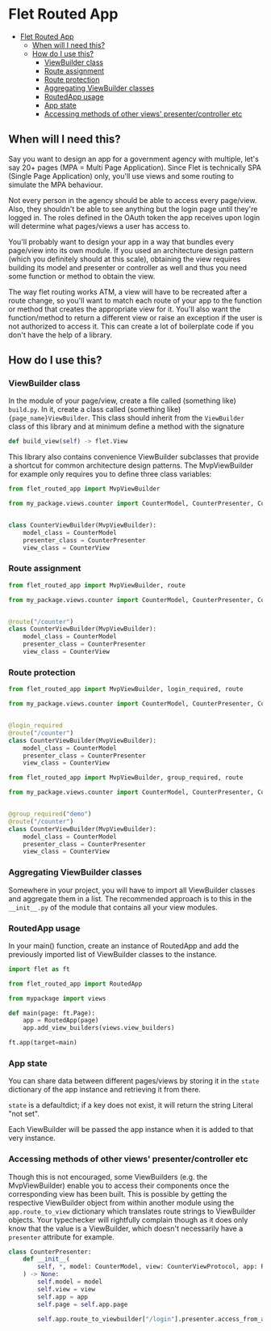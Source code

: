 # Flet Routed App

- [Flet Routed App](#flet-routed-app)
  - [When will I need this?](#when-will-i-need-this)
  - [How do I use this?](#how-do-i-use-this)
    - [ViewBuilder class](#viewbuilder-class)
    - [Route assignment](#route-assignment)
    - [Route protection](#route-protection)
    - [Aggregating ViewBuilder classes](#aggregating-viewbuilder-classes)
    - [RoutedApp usage](#routedapp-usage)
    - [App state](#app-state)
    - [Accessing methods of other views' presenter/controller etc](#accessing-methods-of-other-views-presentercontroller-etc)

## When will I need this?

Say you want to design an app for a government agency with multiple,
let's say 20+ pages (MPA = Multi Page Application).
Since Flet is technically SPA (Single Page Application) only,
you'll use views and some routing to simulate the MPA behaviour.

Not every person in the agency should be able to access every page/view.
Also, they shouldn't be able to see anything
but the login page until they're logged in.
The roles defined in the OAuth token the app receives upon login
will determine what pages/views a user has access to.

You'll probably want to design your app in a way that bundles every page/view
into its own module.
If you used an architecture design pattern
(which you definitely should at this scale),
obtaining the view requires building its model
and presenter or controller as well
and thus you need some function or method to obtain the view.

The way flet routing works ATM,
a view will have to be recreated after a route change,
so you'll want to match each route of your app
to the function or method that creates the appropriate view for it.
You'll also want the function/method to return a different view
or raise an exception if the user is not authorized to access it.
This can create a lot of boilerplate code
if you don't have the help of a library.

## How do I use this?

### ViewBuilder class

In the module of your page/view,
create a file called (something like) `build.py`.
In it, create a class called (something like) `{page_name}ViewBuilder`.
This class should inherit from the `ViewBuilder` class of this library
and at minimum define a method with the signature

```python
def build_view(self) -> flet.View
```

This library also contains convenience ViewBuilder subclasses
that provide a shortcut for common architecture design patterns.
The MvpViewBuilder for example only requires you to define three class variables:

```python
from flet_routed_app import MvpViewBuilder

from my_package.views.counter import CounterModel, CounterPresenter, CounterView


class CounterViewBuilder(MvpViewBuilder):
    model_class = CounterModel
    presenter_class = CounterPresenter
    view_class = CounterView
```

### Route assignment

```python
from flet_routed_app import MvpViewBuilder, route

from my_package.views.counter import CounterModel, CounterPresenter, CounterView


@route("/counter")
class CounterViewBuilder(MvpViewBuilder):
    model_class = CounterModel
    presenter_class = CounterPresenter
    view_class = CounterView
```

### Route protection

```python
from flet_routed_app import MvpViewBuilder, login_required, route

from my_package.views.counter import CounterModel, CounterPresenter, CounterView


@login_required
@route("/counter")
class CounterViewBuilder(MvpViewBuilder):
    model_class = CounterModel
    presenter_class = CounterPresenter
    view_class = CounterView
```

```python
from flet_routed_app import MvpViewBuilder, group_required, route

from my_package.views.counter import CounterModel, CounterPresenter, CounterView


@group_required("demo")
@route("/counter")
class CounterViewBuilder(MvpViewBuilder):
    model_class = CounterModel
    presenter_class = CounterPresenter
    view_class = CounterView
```

### Aggregating ViewBuilder classes

Somewhere in your project, you will have to import all ViewBuilder classes
and aggregate them in a list.
The recommended approach is to this in the `__init__.py`
of the module that contains all your view modules.

### RoutedApp usage

In your main() function,
create an instance of RoutedApp
and add the previously imported list of ViewBuilder classes to the instance.

```python
import flet as ft

from flet_routed_app import RoutedApp

from mypackage import views

def main(page: ft.Page):
    app = RoutedApp(page)
    app.add_view_builders(views.view_builders)

ft.app(target=main)
```

### App state

You can share data between different pages/views
by storing it in the `state` dictionary of the app instance
and retrieving it from there.

`state` is a defaultdict;
if a key does not exist,
it will return the string Literal "not set".

Each ViewBuilder will be passed the app instance
when it is added to that very instance.

### Accessing methods of other views' presenter/controller etc

Though this is not encouraged,
some ViewBuilders (e.g. the MvpViewBuilder)
enable you to access their components
once the corresponding view has been built.
This is possible by getting the respective ViewBuilder object
from within another module using the `app.route_to_view` dictionary
which translates route strings to ViewBuilder objects.
Your typechecker will rightfully complain though
as it does only know that the value is a ViewBuilder,
which doesn't necessarily have a `presenter` attribute for example.

```python
class CounterPresenter:
    def __init__(
        self, *, model: CounterModel, view: CounterViewProtocol, app: RoutedApp
    ) -> None:
        self.model = model
        self.view = view
        self.app = app
        self.page = self.app.page

        self.app.route_to_viewbuilder["/login"].presenter.access_from_app_demo()
```
